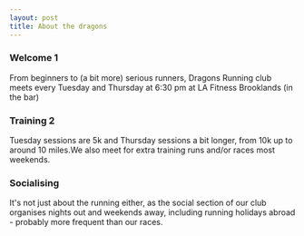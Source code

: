 ```yaml
---
layout: post
title: About the dragons
---
```


### Welcome 1

From beginners to (a bit more) serious runners, Dragons Running club meets every Tuesday and Thursday at 6:30 pm at LA Fitness Brooklands (in the bar)

### Training 2

Tuesday sessions are 5k and Thursday sessions a bit longer, from 10k up to around 10 miles.We also meet for extra training runs and/or races most weekends.

### Socialising

It's not just about the running either, as the social section of our club organises nights out and weekends away, including running holidays abroad - probably more frequent than our races.

